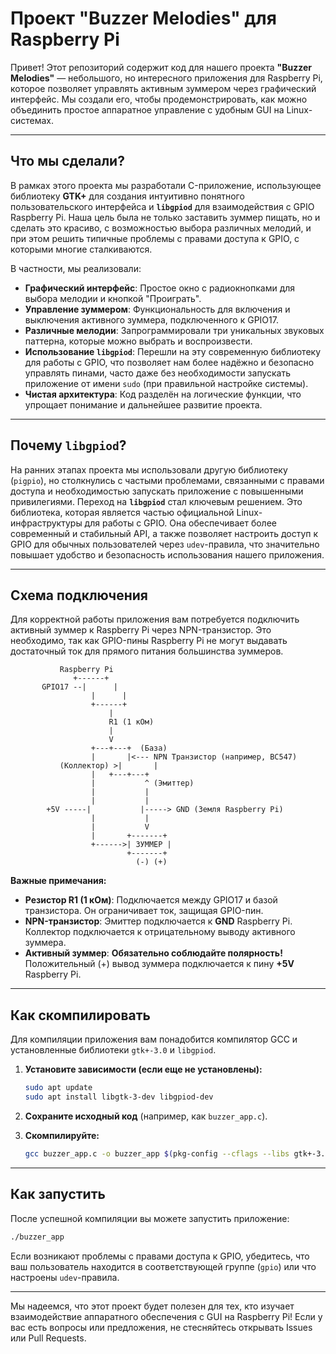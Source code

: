 # Проект "Buzzer Melodies" для Raspberry Pi

Привет! Этот репозиторий содержит код для нашего проекта **"Buzzer Melodies"** — небольшого, но интересного приложения для Raspberry Pi, которое позволяет управлять активным зуммером через графический интерфейс. Мы создали его, чтобы продемонстрировать, как можно объединить простое аппаратное управление с удобным GUI на Linux-системах.

---

## Что мы сделали?

В рамках этого проекта мы разработали C-приложение, использующее библиотеку **GTK+** для создания интуитивно понятного пользовательского интерфейса и **`libgpiod`** для взаимодействия с GPIO Raspberry Pi. Наша цель была не только заставить зуммер пищать, но и сделать это красиво, с возможностью выбора различных мелодий, и при этом решить типичные проблемы с правами доступа к GPIO, с которыми многие сталкиваются.

В частности, мы реализовали:

* **Графический интерфейс**: Простое окно с радиокнопками для выбора мелодии и кнопкой "Проиграть".
* **Управление зуммером**: Функциональность для включения и выключения активного зуммера, подключенного к GPIO17.
* **Различные мелодии**: Запрограммировали три уникальных звуковых паттерна, которые можно выбрать и воспроизвести.
* **Использование `libgpiod`**: Перешли на эту современную библиотеку для работы с GPIO, что позволяет нам более надёжно и безопасно управлять пинами, часто даже без необходимости запускать приложение от имени `sudo` (при правильной настройке системы).
* **Чистая архитектура**: Код разделён на логические функции, что упрощает понимание и дальнейшее развитие проекта.

---

## Почему `libgpiod`?

На ранних этапах проекта мы использовали другую библиотеку (`pigpio`), но столкнулись с частыми проблемами, связанными с правами доступа и необходимостью запускать приложение с повышенными привилегиями. Переход на **`libgpiod`** стал ключевым решением. Это библиотека, которая является частью официальной Linux-инфраструктуры для работы с GPIO. Она обеспечивает более современный и стабильный API, а также позволяет настроить доступ к GPIO для обычных пользователей через `udev`-правила, что значительно повышает удобство и безопасность использования нашего приложения.

---

## Схема подключения

Для корректной работы приложения вам потребуется подключить активный зуммер к Raspberry Pi через NPN-транзистор. Это необходимо, так как GPIO-пины Raspberry Pi не могут выдавать достаточный ток для прямого питания большинства зуммеров.

```text
           Raspberry Pi
              +------+
       GPIO17 --|      |
                  |      |
                  +------+
                      |
                      R1 (1 кОм)
                      |
                      V
                  +---+---+  (База)
                  |       |<--- NPN Транзистор (например, BC547)
           (Коллектор) >|       |
                  |   +---+---+
                  |           ^ (Эмиттер)
                  |           |
                  |           |
        +5V -----|           |-----> GND (Земля Raspberry Pi)
                  |           |
                  |           V
                  |       +-------+
                  +------>| ЗУММЕР |
                          +-------+
                            (-) (+)
````

**Важные примечания:**

  * **Резистор R1 (1 кОм)**: Подключается между GPIO17 и базой транзистора. Он ограничивает ток, защищая GPIO-пин.
  * **NPN-транзистор**: Эмиттер подключается к **GND** Raspberry Pi. Коллектор подключается к отрицательному выводу активного зуммера.
  * **Активный зуммер**: **Обязательно соблюдайте полярность\!** Положительный (+) вывод зуммера подключается к пину **+5V** Raspberry Pi.

-----

## Как скомпилировать

Для компиляции приложения вам понадобится компилятор GCC и установленные библиотеки `gtk+-3.0` и `libgpiod`.

1.  **Установите зависимости (если еще не установлены):**

    ```bash
    sudo apt update
    sudo apt install libgtk-3-dev libgpiod-dev
    ```

2.  **Сохраните исходный код** (например, как `buzzer_app.c`).

3.  **Скомпилируйте:**

    ```bash
    gcc buzzer_app.c -o buzzer_app $(pkg-config --cflags --libs gtk+-3.0 gpiod)
    ```

-----

## Как запустить

После успешной компиляции вы можете запустить приложение:

```bash
./buzzer_app
```

Если возникают проблемы с правами доступа к GPIO, убедитесь, что ваш пользователь находится в соответствующей группе (`gpio`) или что настроены `udev`-правила.

-----

Мы надеемся, что этот проект будет полезен для тех, кто изучает взаимодействие аппаратного обеспечения с GUI на Raspberry Pi\! Если у вас есть вопросы или предложения, не стесняйтесь открывать Issues или Pull Requests.

```
